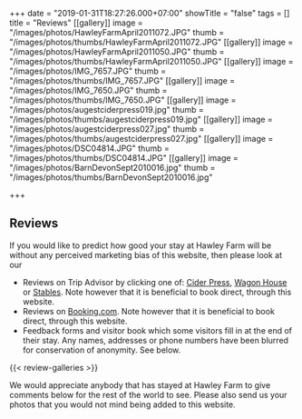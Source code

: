 +++
date = "2019-01-31T18:27:26.000+07:00"
showTitle = "false"
tags = []
title = "Reviews"
[[gallery]]
image = "/images/photos/HawleyFarmApril2011072.JPG"
thumb = "/images/photos/thumbs/HawleyFarmApril2011072.JPG"
[[gallery]]
image = "/images/photos/HawleyFarmApril2011050.JPG"
thumb = "/images/photos/thumbs/HawleyFarmApril2011050.JPG"
[[gallery]]
image = "/images/photos/IMG_7657.JPG"
thumb = "/images/photos/thumbs/IMG_7657.JPG"
[[gallery]]
image = "/images/photos/IMG_7650.JPG"
thumb = "/images/photos/thumbs/IMG_7650.JPG"
[[gallery]]
image = "/images/photos/augestciderpress019.jpg"
thumb = "/images/photos/thumbs/augestciderpress019.jpg"
[[gallery]]
image = "/images/photos/augestciderpress027.jpg"
thumb = "/images/photos/thumbs/augestciderpress027.jpg"
[[gallery]]
image = "/images/photos/DSC04814.JPG"
thumb = "/images/photos/thumbs/DSC04814.JPG"
[[gallery]]
image = "/images/photos/BarnDevonSept2010016.jpg"
thumb = "/images/photos/thumbs/BarnDevonSept2010016.jpg"

+++
## Reviews

If you would like to predict how good your stay at Hawley Farm will be without any perceived marketing bias of this website, then please look at our

* Reviews on Trip Advisor by clicking one of: [Cider Press](https://www.tripadvisor.co.uk/VacationRentalReview-g2099835-d7131341-Hawley_Farm_Holiday_cottages_The_Cider_Press-Dalwood_Devon_England.html), [Wagon House](https://www.tripadvisor.co.uk/VacationRentalReview-g2099835-d7182575-Hawley_Farm_Cottages_The_Wagon_House-Dalwood_Devon_England.html) or [Stables](https://www.tripadvisor.co.uk/VacationRentalReview-g2099835-d14056874-The_Stables_at_Hawley_farm_Dalwood_East_Devon_Close_to_the_Jurassic_coast-Dalwood_De.html). Note however that it is beneficial to book direct, through this website.
* Reviews on [Booking.com](https://www.booking.com/reviews/gb/hotel/hawley-farm.en-gb.html?aid=304142;label=gen173nr-1DCAEoggJCAlhYSDNYBGhQiAEBmAEuwgEDYWJuyAEP2AED6AEBkgIBeagCBA;sid=93dbcb82028f86d43ef4c25d5d9d2711). Note however that it is beneficial to book direct, through this website.
* Feedback forms and visitor book which some visitors fill in at the end of their stay. Any names, addresses or phone numbers have been blurred for conservation of anonymity. See below.

{{< review-galleries >}}

We would appreciate anybody that has stayed at Hawley Farm to give comments below for the rest of the world to see. Please also send us your photos that you would not mind being added to this website.